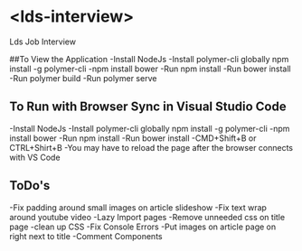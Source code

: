 # \<lds-interview\>

Lds Job Interview

##To View the Application
-Install NodeJs
-Install polymer-cli globally npm install -g polymer-cli
-npm install bower
-Run npm install
-Run bower install
-Run polymer build
-Run polymer serve

## To Run with Browser Sync in Visual Studio Code
-Install NodeJs
-Install polymer-cli globally npm install -g polymer-cli
-npm install bower
-Run npm install
-Run bower install
-CMD+Shift+B or CTRL+Shirt+B
-You may have to reload the page after the browser connects with VS Code



## ToDo's
-Fix padding around small images on article slideshow
-Fix text wrap around youtube video
-Lazy Import pages
-Remove unneeded css on title page
-clean up CSS
-Fix Console Errors
-Put images on article page on right next to title
-Comment Components